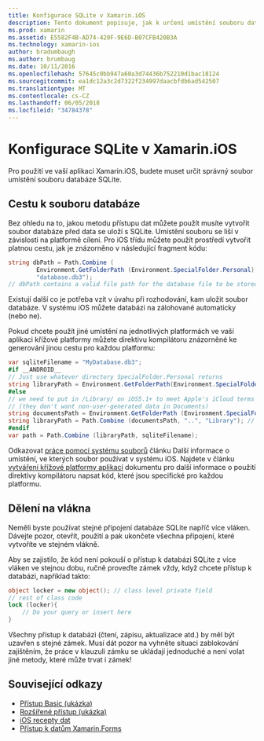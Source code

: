 ```yaml
---
title: Konfigurace SQLite v Xamarin.iOS
description: Tento dokument popisuje, jak k určení umístění souboru databáze SQLite aplikace pro Xamarin.iOS. Tyto koncepty jsou relevantní bez ohledu na to mechanismus přístupu vybraná data.
ms.prod: xamarin
ms.assetid: E5582F4B-AD74-420F-9E6D-B07CFB420B3A
ms.technology: xamarin-ios
author: bradumbaugh
ms.author: brumbaug
ms.date: 10/11/2016
ms.openlocfilehash: 57645c0bb947a60a3d74436b752210d1bac18124
ms.sourcegitcommit: ea1dc12a3c2d7322f234997daacbfdb6ad542507
ms.translationtype: MT
ms.contentlocale: cs-CZ
ms.lasthandoff: 06/05/2018
ms.locfileid: "34784378"
---
```

# <a name="configuring-sqlite-in-xamarinios"></a>Konfigurace SQLite v Xamarin.iOS

Pro použití ve vaší aplikaci Xamarin.iOS, budete muset určit správný soubor umístění souboru databáze SQLite.

## <a name="database-file-path"></a>Cestu k souboru databáze

Bez ohledu na to, jakou metodu přístupu dat můžete použít musíte vytvořit soubor databáze před data se uloží s SQLite. Umístění souboru se liší v závislosti na platformě cílení. Pro iOS třídu můžete použít prostředí vytvořit platnou cestu, jak je znázorněno v následující fragment kódu:

```csharp
string dbPath = Path.Combine (
        Environment.GetFolderPath (Environment.SpecialFolder.Personal),
        "database.db3");
// dbPath contains a valid file path for the database file to be stored
```

Existují další co je potřeba vzít v úvahu při rozhodování, kam uložit soubor databáze. V systému iOS můžete databázi na zálohované automaticky (nebo ne).

Pokud chcete použít jiné umístění na jednotlivých platformách ve vaší aplikaci křížové platformy můžete direktivu kompilátoru znázorněné ke generování jinou cestu pro každou platformu:

```csharp
var sqliteFilename = "MyDatabase.db3";
#if __ANDROID__
// Just use whatever directory SpecialFolder.Personal returns
string libraryPath = Environment.GetFolderPath(Environment.SpecialFolder.Personal); ;
#else
// we need to put in /Library/ on iOS5.1+ to meet Apple's iCloud terms
// (they don't want non-user-generated data in Documents)
string documentsPath = Environment.GetFolderPath (Environment.SpecialFolder.Personal); // Documents folder
string libraryPath = Path.Combine (documentsPath, "..", "Library"); // Library folder instead
#endif
var path = Path.Combine (libraryPath, sqliteFilename);
```

Odkazovat [práce pomocí systému souborů](~/ios/app-fundamentals/file-system.md) článku Další informace o umístění, ve kterých soubor používat v systému iOS. Najdete v článku [vytváření křížové platformy aplikací](~/cross-platform/app-fundamentals/building-cross-platform-applications/index.md) dokumentu pro další informace o použití direktivy kompilátoru napsat kód, které jsou specifické pro každou platformu.

## <a name="threading"></a>Dělení na vlákna

Neměli byste používat stejné připojení databáze SQLite napříč více vláken. Dávejte pozor, otevřít, použití a pak ukončete všechna připojení, které vytvoříte ve stejném vlákně.

Aby se zajistilo, že kód není pokouší o přístup k databázi SQLite z více vláken ve stejnou dobu, ručně proveďte zámek vždy, když chcete přístup k databázi, například takto:

```csharp
object locker = new object(); // class level private field
// rest of class code
lock (locker){
    // Do your query or insert here
}
```

Všechny přístup k databázi (čtení, zápisu, aktualizace atd.) by měl být uzavřen s stejné zámek. Musí dát pozor na vyhněte situaci zablokování zajištěním, že práce v klauzuli zámku se ukládají jednoduché a není volat jiné metody, které může trvat i zámek!


## <a name="related-links"></a>Související odkazy

- [Přístup Basic (ukázka)](https://github.com/xamarin/mobile-samples/tree/master/DataAccess/Basic)
- [Rozšířené přístup (ukázka)](https://github.com/xamarin/mobile-samples/tree/master/DataAccess/Advanced)
- [iOS recepty dat](https://developer.xamarin.com/recipes/ios/data/sqlite/)
- [Přístup k datům Xamarin.Forms](~/xamarin-forms/app-fundamentals/databases.md)
